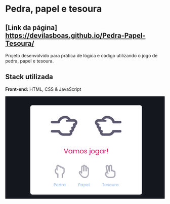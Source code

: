 # Pedra, papel e tesoura
## [Link da página] https://devilasboas.github.io/Pedra-Papel-Tesoura/
Projeto desenvolvido para prática de lógica e código utilizando o jogo de pedra, papel e tesoura.

## Stack utilizada

**Front-end:** HTML, CSS & JavaScript

![preview img](assets/img/preview.png)
